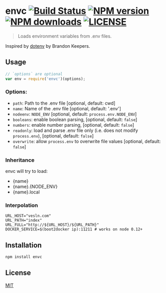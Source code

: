 # envc [![Build Status](http://img.shields.io/travis/vesln/envc.svg)](https://travis-ci.org/vesln/envc) [![NPM version](http://img.shields.io/npm/v/envc.svg)](https://www.npmjs.org/package/envc) [![NPM downloads](http://img.shields.io/npm/dm/envc.svg)](https://www.npmjs.org/package/envc) [![LICENSE](http://img.shields.io/npm/l/envc.svg)](LICENSE)

> Loads environment variables from .env files.

Inspired by [dotenv](https://github.com/bkeepers/dotenv) by Brandon Keepers.

## Usage

```js
// `options` are optional
var env = require('envc')(options);
```

### Options:

- `path`: Path to the .env file [optional, default: cwd]
- `name`: Name of the .env file [optional, default: '.env']
- `nodeenv`: `NODE_ENV` [optional, default: `process.env.NODE_ENV`]
- `booleans`: enable boolean parsing, [optional, default: `false`]
- `numbers`: enable number parsing, [optional, default: `false`]
- `readonly`: load and parse .env file only (i.e. does not modify `process.env`), [optional, default: `false`]
- `overwrite`: allow `process.env` to overwrite file values [optional, default: `false`]

### Inheritance

envc will try to load:

- {name}
- {name}.{NODE_ENV}
- {name}.local

### Interpolation

```
URL_HOST="vesln.com"
URL_PATH="index"
URL_FULL="http://${URL_HOST}/${URL_PATH}"
DOCKER_SERVICE=$(boot2docker ip):11211 # works on node 0.12+
```

## Installation

```sh
npm install envc
```

## License

  [MIT](license)
